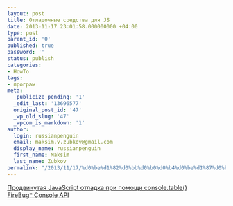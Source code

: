 ```yaml
---
layout: post
title: Отладочные средства для JS
date: 2013-11-17 23:01:58.000000000 +04:00
type: post
parent_id: '0'
published: true
password: ''
status: publish
categories:
- HowTo
tags:
- програм
meta:
  _publicize_pending: '1'
  _edit_last: '13696577'
  original_post_id: '47'
  _wp_old_slug: '47'
  _wpcom_is_markdown: '1'
author:
  login: russianpenguin
  email: maksim.v.zubkov@gmail.com
  display_name: russianpenguin
  first_name: Maksim
  last_name: Zubkov
permalink: "/2013/11/17/%d0%be%d1%82%d0%bb%d0%b0%d0%b4%d0%be%d1%87%d0%bd%d1%8b%d0%b5-%d1%81%d1%80%d0%b5%d0%b4%d1%81%d1%82%d0%b2%d0%b0-%d0%b4%d0%bb%d1%8f-js/"
---
```

[Продвинутая JavaScript отладка при помощи console.table()](http://habrahabr.ru/post/202394/ "Продвинутая JavaScript отладка при помощи console.table()")  
[FireBug\* Console API](http://habrahabr.ru/post/188066/ "FireBug\* Console API")

